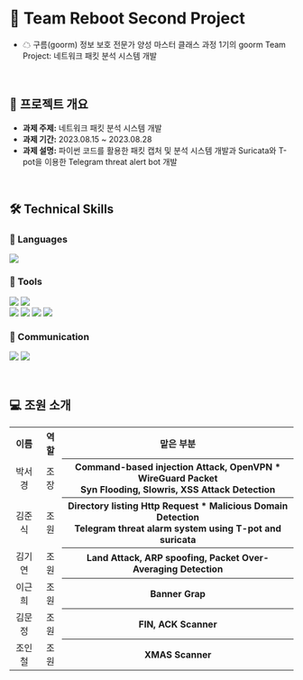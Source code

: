 # 🌈 Team Reboot Second Project
- ☁ 구름(goorm) 정보 보호 전문가 양성 마스터 클래스 과정 1기의 goorm Team Project: 네트워크 패킷 분석 시스템 개발
<br>

## 📂 프로젝트 개요

- **과제 주제:** 네트워크 패킷 분석 시스템 개발
- **과제 기간:** 2023.08.15 ~ 2023.08.28
- **과제 설명:** 파이썬 코드를 활용한 패킷 캡처 및 분석 시스템 개발과 Suricata와 T-pot을 이용한 Telegram threat alert bot 개발

<br>

## 🛠️ Technical Skills

### 📒 Languages
<img src="https://img.shields.io/badge/Python-3776AB?style=for-the-badge&logo=python&logoColor=white"/> 

### 📗 Tools
<img src="https://img.shields.io/badge/Visual Studio Code-007ACC?style=for-the-badge&logo=visualstudiocode&logoColor=white"/> <img src="https://img.shields.io/badge/GitHub-181717?style=for-the-badge&logo=github&logoColor=white"/> 
<br><img src="https://img.shields.io/badge/Security Onion-000000?style=for-the-badge&logo=aHR0cHM6Ly9zZWN1cml0eW9uaW9uc29sdXRpb25zLmNvbS9sb2dvL2xvZ28tc28tZGFyay5zdmc="/> <img src="https://img.shields.io/badge/Suricata-ff7f00?style=for-the-badge&logo=aHR0cHM6Ly9zdXJpY2F0YS5pby93cC1jb250ZW50L3VwbG9hZHMvMjAyMi8wMS9Mb2dvSG9yaXotU3VyaWNhdGFGaW5hbC00LXRyYW5zbHVjZW50LnBuZw=="/> <img src="https://img.shields.io/badge/Telegram-26A5E4?style=for-the-badge&logo=telegram&logoColor=white"/> <img src="https://img.shields.io/badge/Tpot-ff3399?style=for-the-badge&logo=&logoColor=white"/>

### 📙 Communication
<img src="https://img.shields.io/badge/Slack-4A154B?style=for-the-badge&logo=slack&logoColor=white"/> <img src="https://img.shields.io/badge/Notion-000000?style=for-the-badge&logo=notion&logoColor=white"/> 

<br>

## 💻 조원 소개

<table>
  <tr>
    <th align="center">이름</th>
    <th align="center">역할</th>
    <th align="center">맡은 부분</th>
  </tr>
  <tr>
    <td align="center">박서경</td>
    <td align="center">조장</td>
    <th align="center">Command-based injection Attack, OpenVPN * WireGuard Packet
    <br> Syn Flooding, Slowris, XSS Attack Detection </th>
  </tr>
    <tr>
    <td align="center">김준식</td>
    <td align="center">조원</td>
    <th align="center">Directory listing Http Request * Malicious Domain Detection
    <br>Telegram threat alarm system using T-pot and suricata
 </th>
  </tr>
      <tr>
    <td align="center">김기연</td>
    <td align="center">조원</td>
    <th align="center">Land Attack, ARP spoofing, Packet Over-Averaging Detection</th>
  </tr>
  <tr>
    <td align="center">이근희</td>
    <td align="center">조원</td>
    <th align="center">Banner Grap</th>
  </tr>
  <tr>
    <td align="center">김문정</td>
    <td align="center">조원</td>
    <th align="center">FIN, ACK Scanner</th>
  </tr>
    <tr>
    <td align="center">조인철</td>
    <td align="center">조원</td>
    <th align="center">XMAS Scanner</th>
  </tr>
</table>
